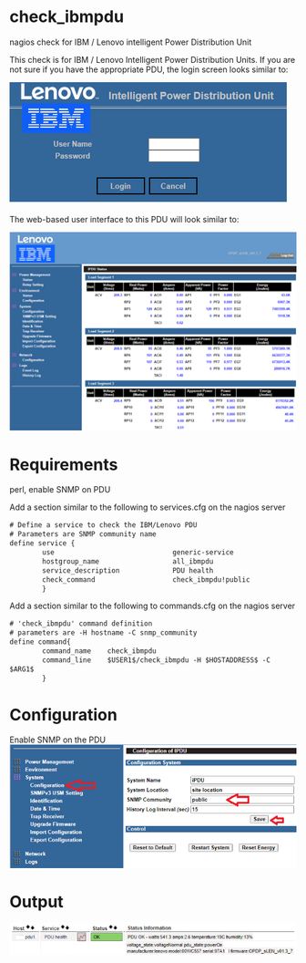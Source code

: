 # check_ibmpdu
nagios check for IBM / Lenovo intelligent Power Distribution Unit

This check is for IBM / Lenovo Intelligent Power Distribution Units.  If you are not sure if you have the appropriate PDU, the login screen looks similar to:

<img src=images/login.png>

The web-based user interface to this PDU will look similar to:

<img src=images/webgui.png>

# Requirements
perl, enable SNMP on PDU

Add a section similar to the following to services.cfg on the nagios server
```
# Define a service to check the IBM/Lenovo PDU
# Parameters are SNMP community name
define service {
        use                             generic-service
        hostgroup_name                  all_ibmpdu
        service_description             PDU health
        check_command                   check_ibmpdu!public
        }
```


Add a section similar to the following to commands.cfg on the nagios server
```
# 'check_ibmpdu' command definition
# parameters are -H hostname -C snmp_community
define command{
        command_name    check_ibmpdu
        command_line    $USER1$/check_ibmpdu -H $HOSTADDRESS$ -C $ARG1$
        }
```


# Configuration
Enable SNMP on the PDU
<img src=images/snmp.png>


# Output
<img src=images/output.png>
